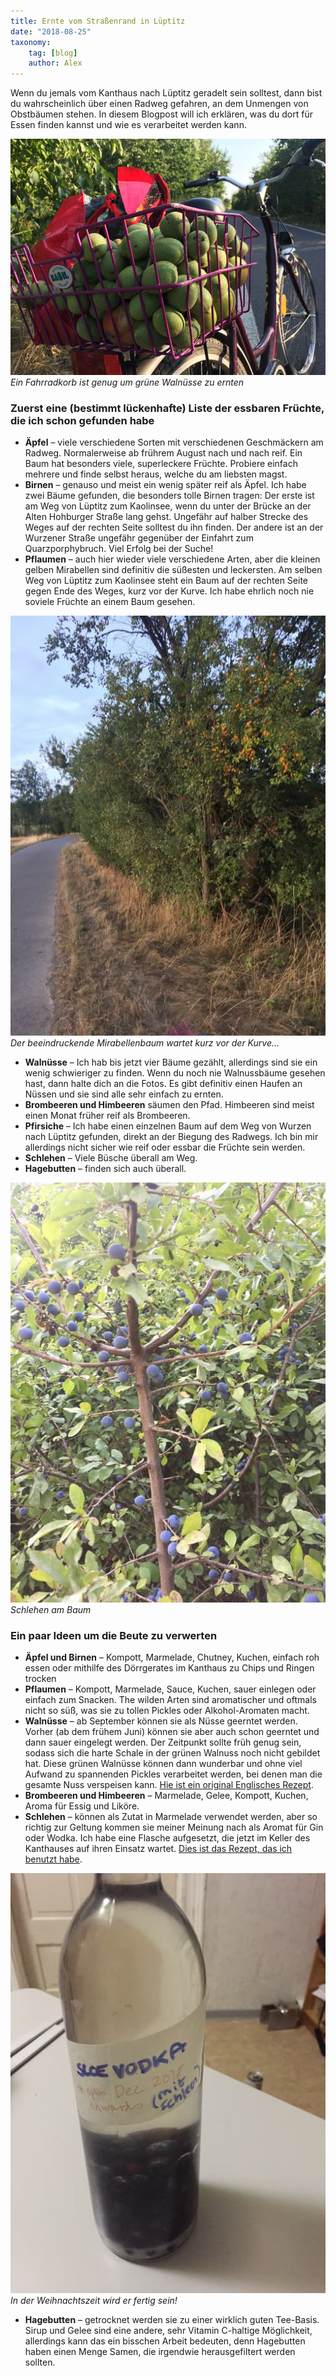 ```yaml
---
title: Ernte vom Straßenrand in Lüptitz
date: "2018-08-25"
taxonomy:
    tag: [blog]
    author: Alex
---
```


Wenn du jemals vom Kanthaus nach Lüptitz geradelt sein solltest, dann bist du wahrscheinlich über einen Radweg gefahren, an dem Unmengen von Obstbäumen stehen. In diesem Blogpost will ich erklären, was du dort für Essen finden kannst und wie es verarbeitet werden kann.

![](harvestedWalnuts.jpg)
_Ein Fahrradkorb ist genug um grüne Walnüsse zu ernten_

### Zuerst eine (bestimmt lückenhafte) Liste der essbaren Früchte, die ich schon gefunden habe

- **Äpfel** – viele verschiedene Sorten mit verschiedenen Geschmäckern am Radweg. Normalerweise ab frührem August nach und nach reif. Ein Baum hat besonders viele, superleckere Früchte. Probiere einfach mehrere und finde selbst heraus, welche du am liebsten magst.
- **Birnen** – genauso und meist ein wenig später reif als Äpfel. Ich habe zwei Bäume gefunden, die besonders tolle Birnen tragen: Der erste ist am Weg von Lüptitz zum Kaolinsee, wenn du unter der Brücke an der Alten Hohburger Straße lang gehst. Ungefähr auf halber Strecke des Weges auf der rechten Seite solltest du ihn finden. Der andere ist an der Wurzener Straße ungefähr gegenüber der Einfahrt zum Quarzporphybruch. Viel Erfolg bei der Suche!
- **Pflaumen** – auch hier wieder viele verschiedene Arten, aber die kleinen gelben Mirabellen sind definitiv die süßesten und leckersten. Am selben Weg von Lüptitz zum Kaolinsee steht ein Baum auf der rechten Seite gegen Ende des Weges, kurz vor der Kurve. Ich habe ehrlich noch nie soviele Früchte an einem Baum gesehen.

![](miratreeOnPath.jpg) <br>
_Der beeindruckende Mirabellenbaum wartet kurz vor der Kurve..._

- **Walnüsse** – Ich hab bis jetzt vier Bäume gezählt, allerdings sind sie ein wenig schwieriger zu finden. Wenn du noch nie Walnussbäume gesehen hast, dann halte dich an die Fotos. Es gibt definitiv einen Haufen an Nüssen und sie sind alle sehr einfach zu ernten.
- **Brombeeren und Himbeeren** säumen den Pfad. Himbeeren sind meist einen Monat früher reif als Brombeeren.
- **Pfirsiche** – Ich habe einen einzelnen Baum auf dem Weg von Wurzen nach Lüptitz gefunden, direkt an der Biegung des Radwegs. Ich bin mir allerdings nicht sicher wie reif oder essbar die Früchte sein werden.
- **Schlehen** – Viele Büsche überall am Weg.
- **Hagebutten** – finden sich auch überall.

![](sloeTree.jpg) <br>
_Schlehen am Baum_

### Ein paar Ideen um die Beute zu verwerten

- **Äpfel und Birnen** – Kompott, Marmelade, Chutney, Kuchen, einfach roh essen oder mithilfe des Dörrgerates im Kanthaus zu Chips und Ringen trocken
- **Pflaumen** – Kompott, Marmelade, Sauce, Kuchen, sauer einlegen oder einfach zum Snacken. The wilden Arten sind aromatischer und oftmals nicht so süß, was sie zu tollen Pickles oder Alkohol-Aromaten macht.
- **Walnüsse** – ab September können sie als Nüsse geerntet werden. Vorher (ab dem frühem Juni) können sie aber auch schon geerntet und dann sauer eingelegt werden. Der Zeitpunkt sollte früh genug sein, sodass sich die harte Schale in der grünen Walnuss noch nicht gebildet hat. Diese grünen Walnüsse können dann wunderbar und ohne viel Aufwand zu spannenden Pickles verarbeitet werden, bei denen man die gesamte Nuss verspeisen kann. [Hie ist ein original Englisches Rezept](https://www.thefield.co.uk/food/recipes/how-to-pickle-walnuts-22906).
- **Brombeeren und Himbeeren** – Marmelade, Gelee, Kompott, Kuchen, Aroma für Essig und Liköre.
- **Schlehen** – können als Zutat in Marmelade verwendet werden, aber so richtig zur Geltung kommen sie meiner Meinung nach als Aromat für Gin oder Wodka. Ich habe eine Flasche aufgesetzt, die jetzt im Keller des Kanthauses auf ihren Einsatz wartet. [Dies ist das Rezept, das ich benutzt habe](https://www.theguardian.com/lifeandstyle/2010/oct/10/nigel-slater-classic-sloe-gin-recipe).

![](sloeVodka.jpg) <br>
_In der Weihnachtszeit wird er fertig sein!_

- **Hagebutten** – getrocknet werden sie zu einer wirklich guten Tee-Basis. Sirup und Gelee sind eine andere, sehr Vitamin C-haltige Möglichkeit, allerdings kann das ein bisschen Arbeit bedeuten, denn Hagebutten haben einen Menge Samen, die irgendwie herausgefiltert werden sollten.
